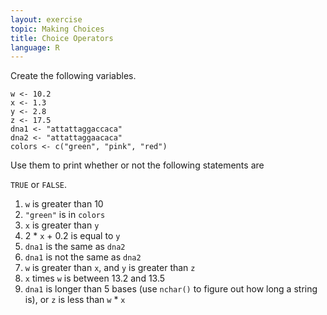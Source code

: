 ```yaml
---
layout: exercise
topic: Making Choices
title: Choice Operators
language: R
---
```


Create the following variables.

```
w <- 10.2
x <- 1.3
y <- 2.8
z <- 17.5
dna1 <- "attattaggaccaca"
dna2 <- "attattaggaacaca"
colors <- c("green", "pink", "red")
```

Use them to print whether or not the following statements are 

`TRUE` or `FALSE`.

1. `w` is greater than 10
2. `"green"` is in `colors`
3. `x` is greater than `y`
4.  2 * `x` + 0.2 is equal to `y`
5. `dna1` is the same as `dna2`
6. `dna1` is not the same as `dna2`
7. `w` is greater than `x`, and `y` is greater than `z`
8. `x` times `w` is between 13.2 and 13.5
9. `dna1` is longer than 5 bases (use `nchar()` to figure out how long a string
   is), or `z` is less than `w` * `x`

